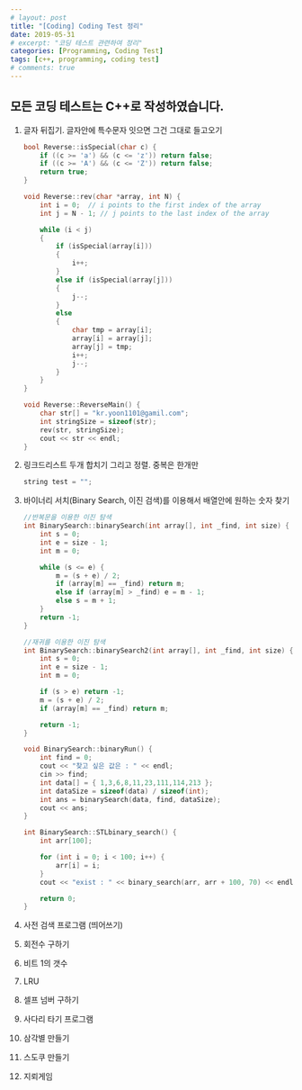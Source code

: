 ```yaml
---
# layout: post
title: "[Coding] Coding Test 정리"
date: 2019-05-31
# excerpt: "코딩 테스트 관련하여 정리"
categories: [Programming, Coding Test]
tags: [c++, programming, coding test]
# comments: true
---
```


## 모든 코딩 테스트는 C++로 작성하였습니다.

1. 글자 뒤집기. 글자안에 특수문자 잇으면 그건 그대로 들고오기
	```c++
	bool Reverse::isSpecial(char c) {
		if ((c >= 'a') && (c <= 'z')) return false;
		if ((c >= 'A') && (c <= 'Z')) return false;
		return true;
	}

	void Reverse::rev(char *array, int N) {
		int i = 0;  // i points to the first index of the array
		int j = N - 1; // j points to the last index of the array

		while (i < j)
		{
			if (isSpecial(array[i]))
			{
				i++;
			}
			else if (isSpecial(array[j]))
			{
				j--;
			}
			else
			{
				char tmp = array[i];
				array[i] = array[j];
				array[j] = tmp;
				i++;
				j--;
			}
		}
	}

	void Reverse::ReverseMain() {
		char str[] = "kr.yoon1101@gamil.com";
		int stringSize = sizeof(str);
		rev(str, stringSize);
		cout << str << endl;
	}
	```

2. 링크드리스트 두개 합치기 그리고 정렬. 중복은 한개만
	```c++
	string test = "";
	```

3. 바이너리 서치(Binary Search, 이진 검색)를 이용해서 배열안에 원하는 숫자 찾기
	```c++
	//반복문을 이용한 이진 탐색
	int BinarySearch::binarySearch(int array[], int _find, int size) {
		int s = 0;
		int e = size - 1;
		int m = 0;

		while (s <= e) {
			m = (s + e) / 2;
			if (array[m] == _find) return m;
			else if (array[m] > _find) e = m - 1;
			else s = m + 1;
		}
		return -1;
	}

	//재귀를 이용한 이진 탐색
	int BinarySearch::binarySearch2(int array[], int _find, int size) {
		int s = 0;
		int e = size - 1;
		int m = 0;

		if (s > e) return -1;
		m = (s + e) / 2;
		if (array[m] == _find) return m;

		return -1;
	}

	void BinarySearch::binaryRun() {
		int find = 0;
		cout << "찾고 싶은 값은 : " << endl;
		cin >> find;
		int data[] = { 1,3,6,8,11,23,111,114,213 };
		int dataSize = sizeof(data) / sizeof(int);
		int ans = binarySearch(data, find, dataSize);
		cout << ans;
	}

	int BinarySearch::STLbinary_search() {
		int arr[100];

		for (int i = 0; i < 100; i++) {
			arr[i] = i;
		}
		cout << "exist : " << binary_search(arr, arr + 100, 70) << endl;

		return 0;
	}
	```

4. 사전 검색 프로그램 (띄어쓰기)

5. 회전수 구하기

6. 비트 1의 갯수

7. LRU

8. 셀프 넘버 구하기

9. 사다리 타기 프로그램

10. 삼각별 만들기

11. 스도쿠 만들기

12. 지뢰게임
